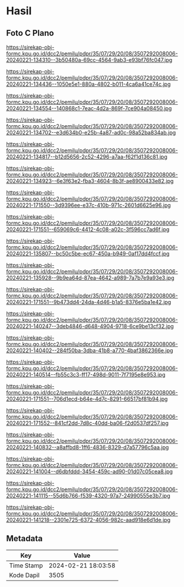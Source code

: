 # Hasil

## Foto C Plano

https://sirekap-obj-formc.kpu.go.id/dcc2/pemilu/pdpr/35/07/29/20/08/3507292008006-20240221-134310--3b50480a-69cc-4564-9ab3-e93bf76fc047.jpg

https://sirekap-obj-formc.kpu.go.id/dcc2/pemilu/pdpr/35/07/29/20/08/3507292008006-20240221-134436--1050e5e1-880a-4802-b011-4ca6a41ce74c.jpg

https://sirekap-obj-formc.kpu.go.id/dcc2/pemilu/pdpr/35/07/29/20/08/3507292008006-20240221-134554--140868c1-7eac-4d2a-869f-7ce904a08450.jpg

https://sirekap-obj-formc.kpu.go.id/dcc2/pemilu/pdpr/35/07/29/20/08/3507292008006-20240221-134702--e3d634b0-e25b-4a87-ad0c-98a52ba834ab.jpg

https://sirekap-obj-formc.kpu.go.id/dcc2/pemilu/pdpr/35/07/29/20/08/3507292008006-20240221-134817--b12d5656-2c52-4296-a7aa-f62f1d136c81.jpg

https://sirekap-obj-formc.kpu.go.id/dcc2/pemilu/pdpr/35/07/29/20/08/3507292008006-20240221-134923--6e3f63e2-fba3-4604-8b3f-ae8900433e82.jpg

https://sirekap-obj-formc.kpu.go.id/dcc2/pemilu/pdpr/35/07/29/20/08/3507292008006-20240221-171550--3d9396ee-e37c-410b-971c-2601d6625e96.jpg

https://sirekap-obj-formc.kpu.go.id/dcc2/pemilu/pdpr/35/07/29/20/08/3507292008006-20240221-171551--659069c6-4412-4c08-a02c-3f596cc7ad6f.jpg

https://sirekap-obj-formc.kpu.go.id/dcc2/pemilu/pdpr/35/07/29/20/08/3507292008006-20240221-135807--bc50c5be-ec67-450a-b949-0af17dd4fccf.jpg

https://sirekap-obj-formc.kpu.go.id/dcc2/pemilu/pdpr/35/07/29/20/08/3507292008006-20240221-135928--9b9ea64d-87ea-4642-a989-7a7b7e9a93e3.jpg

https://sirekap-obj-formc.kpu.go.id/dcc2/pemilu/pdpr/35/07/29/20/08/3507292008006-20240221-171551--9b473dd4-24da-4d46-b1a5-8376e5ba1e42.jpg

https://sirekap-obj-formc.kpu.go.id/dcc2/pemilu/pdpr/35/07/29/20/08/3507292008006-20240221-140247--3deb4846-d648-4904-9718-6ce9be13cf32.jpg

https://sirekap-obj-formc.kpu.go.id/dcc2/pemilu/pdpr/35/07/29/20/08/3507292008006-20240221-140402--284f50ba-3dba-41b8-a770-4baf3862366e.jpg

https://sirekap-obj-formc.kpu.go.id/dcc2/pemilu/pdpr/35/07/29/20/08/3507292008006-20240221-140514--fb55c3c3-ff17-498d-9011-7f7195e8e953.jpg

https://sirekap-obj-formc.kpu.go.id/dcc2/pemilu/pdpr/35/07/29/20/08/3507292008006-20240221-171551--706d1ecd-b64e-4d7c-8291-66517bf81b94.jpg

https://sirekap-obj-formc.kpu.go.id/dcc2/pemilu/pdpr/35/07/29/20/08/3507292008006-20240221-171552--841cf2dd-7d8c-40dd-ba06-f2d0537df257.jpg

https://sirekap-obj-formc.kpu.go.id/dcc2/pemilu/pdpr/35/07/29/20/08/3507292008006-20240221-140832--a8affbd8-1ff6-4836-8329-d7a57796c5aa.jpg

https://sirekap-obj-formc.kpu.go.id/dcc2/pemilu/pdpr/35/07/29/20/08/3507292008006-20240221-141004--d6dbfddd-3454-459c-ad90-01d07c05cea8.jpg

https://sirekap-obj-formc.kpu.go.id/dcc2/pemilu/pdpr/35/07/29/20/08/3507292008006-20240221-141115--55d6b766-f539-4320-97a7-24990555e3b7.jpg

https://sirekap-obj-formc.kpu.go.id/dcc2/pemilu/pdpr/35/07/29/20/08/3507292008006-20240221-141218--2301e725-6372-4056-982c-aad918e6d1de.jpg


## Metadata

| Key        | Value               |
| ---------- | ------------------- |
| Time Stamp | 2024-02-21 18:03:58 |
| Kode Dapil | 3505                |



